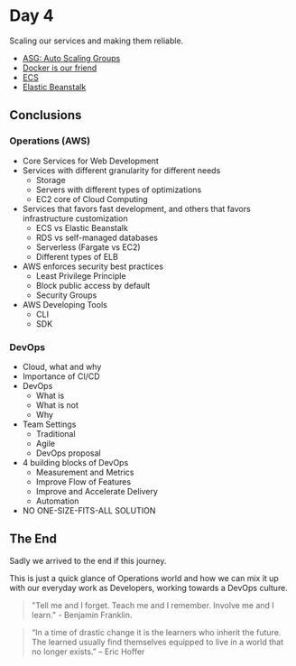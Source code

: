 # Day 4

Scaling our services and making them reliable.

* [ASG: Auto Scaling Groups](./asg)
* [Docker is our friend](./docker)
* [ECS](./ecs)
* [Elastic Beanstalk](./eb)

## Conclusions

### Operations (AWS)

* Core Services for Web Development
* Services with different granularity for different needs
	* Storage
	* Servers with different types of optimizations
	* EC2 core of Cloud Computing
* Services that favors fast development, and others that favors infrastructure customization
	* ECS vs Elastic Beanstalk
	* RDS vs self-managed databases
	* Serverless (Fargate vs EC2)
	* Different types of ELB
* AWS enforces security best practices
	* Least Privilege Principle
	* Block public access by default
	* Security Groups
* AWS Developing Tools
	* CLI
	* SDK

### DevOps

* Cloud, what and why
* Importance of CI/CD
* DevOps
	* What is
	* What is not
	* Why
* Team Settings
	* Traditional
	* Agile
	* DevOps proposal
* 4 building blocks of DevOps
	* Measurement and Metrics
	* Improve Flow of Features
	* Improve and Accelerate Delivery
	* Automation
* NO ONE-SIZE-FITS-ALL SOLUTION

## The End

Sadly we arrived to the end if this journey.

This is just a quick glance of Operations world and how we can mix it up with our everyday work as Developers, working towards a DevOps culture.

> "Tell me and I forget. Teach me and I remember. Involve me and I learn." - Benjamin Franklin.

> “In a time of drastic change it is the learners who inherit the future. The learned usually find themselves equipped to live in a world that no longer exists.” – Eric Hoffer
